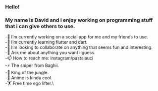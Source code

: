 ### Hello!
### My name is David and i enjoy working on programming stuff that i can give others to use.

-🔭 I’m currently working on a social app for me and my friends to use.\
-🌱 I’m currently learning flutter and dart.\
-👯 I’m looking to collaborate on anything that seems fun and interesting.\
-💬 Ask me about anything  you want i guess.\
-📫 How to reach me: instagram/pastaiauci\
-⚡ The sniper from Baghii.\
-🌴 King of the jungle.\
-🍡 Anime is kinda cool.\
-🏋️ Free time ego lifter.\

